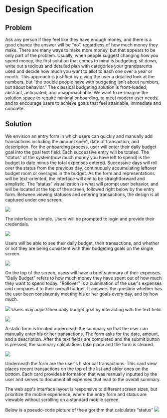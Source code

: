 # Design Specification
## Problem
Ask any person if they feel like they have enough money, and there is a good chance the answer will be “no”, regardless of how much money they make. There are many ways to make more money, but that appears to be only part of the problem. Usually, when people suggest changing how you spend money, the first solution that comes to mind is budgeting; sit down, write out a tedious and detailed plan with categories your grandparents used and decide how much you want to allot to each one over a year or month. This approach is justified by giving the user a detailed look at the numbers, but “the trouble people have with budgeting isn’t about numbers, but about behavior.” The classical budgeting solution is front-loaded, abstract, antiquated, and unapproachable. We want to re-imagine the solution space to require minimal onboarding, to meet modern user needs, and to encourage users to achieve goals that feel attainable, immediate and concrete.

## Solution
We envision an entry form in which users can quickly and manually add transactions including the amount spent, date of transaction, and description. For the onboarding process, user will enter their daily budget goal into the goal text field. Each successive entry will be totaled. The “status” of the system(how much money you have left to spend) is the budget to date minus the total expenses entered. Successive days will roll over the status from the previous day, continuously accumulating leftover budget room or overages in the budget. As the form and representations will be text-oriented, the interface will aim to be straightforward and simplistic. The “status” visualization is what will prompt user behavior, and will be located at the top of the screen, followed right below by the entry form. Between viewing statuses and entering transactions, the design is all captured under one screen.

![](/LOGIN.png)

The interface is simple. Users will be prompted to login and provide their credentials.

![](/MAIN_3.png)

Users will be able to see their daily budget, their transactions, and whether or not they are being consistent with their budgeting goals on the single screen.

![](designImages/MAIN_1.png)

On the top of the screen, users will have a brief summary of their expenses. "Daily Budget" refers to how much money they have spent out of how much they want to spend today. "Rollover" is a culmination of the user's expenses and compares it to their overall budget. It answers the question whether has the user been consistently meeting his or her goals every day, and by how much.

![](designImages/MAIN_4.png)
Users may adjust their daily budget goal by interacting with the text field.

![](designImages/MAIN_2.png)

A static form is located underneath the summary so that the user can manually enter his or her transactions. The form asks for the date, amount, and a description. After the text fields are completed and the submit button is pressed, the summary calculations take place and the form is cleared.

![](designImages/MAIN_3.png)

Underneath the form are the user's historical transactions. This card view places recent transactions on the top of the list and older ones on the bottom. Each card provides information that was manually inputted by the user and serves to document all expenses that lead to the overall summary.

The web app's interface layout is responsive to different screen sizes, but prioritize the mobile experience, where the entry form and status are viewable without scrolling on a standard mobile screen.

Below is a pseudo-code picture of the algorithm that calculates “status”
![](designImages/Algorithm.png)

